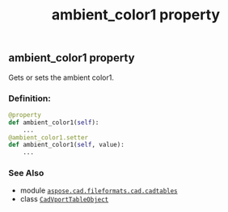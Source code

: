﻿---
title: ambient_color1 property
second_title: Aspose.CAD for Python via .NET API References
description: 
type: docs
weight: 50
url: /python-net/aspose.cad.fileformats.cad.cadtables/cadvporttableobject/ambient_color1/
is_root: false
---

## ambient_color1 property


Gets or sets the ambient color1.
### Definition:
```python
@property
def ambient_color1(self):
    ...
@ambient_color1.setter
def ambient_color1(self, value):
    ...
```

### See Also
* module [`aspose.cad.fileformats.cad.cadtables`](../../)
* class [`CadVportTableObject`](/cad/python-net/aspose.cad.fileformats.cad.cadtables/cadvporttableobject)

